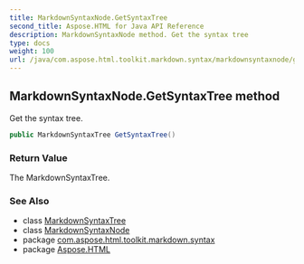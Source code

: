 ```yaml
---
title: MarkdownSyntaxNode.GetSyntaxTree
second_title: Aspose.HTML for Java API Reference
description: MarkdownSyntaxNode method. Get the syntax tree
type: docs
weight: 100
url: /java/com.aspose.html.toolkit.markdown.syntax/markdownsyntaxnode/getsyntaxtree/
---
```

## MarkdownSyntaxNode.GetSyntaxTree method

Get the syntax tree.

```java
public MarkdownSyntaxTree GetSyntaxTree()
```

### Return Value

The MarkdownSyntaxTree.

### See Also

* class [MarkdownSyntaxTree](../../markdownsyntaxtree/)
* class [MarkdownSyntaxNode](../)
* package [com.aspose.html.toolkit.markdown.syntax](../../markdownsyntaxnode/)
* package [Aspose.HTML](../../../)
